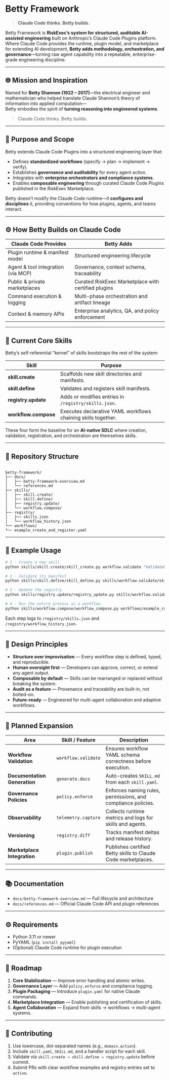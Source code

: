 # Betty Framework

> **Claude Code thinks. Betty builds.**

Betty Framework is **RiskExec’s system for structured, auditable AI-assisted engineering** built on Anthropic’s Claude Code Plugins platform.  
Where Claude Code provides the runtime, plugin model, and marketplace for extending AI development, **Betty adds methodology, orchestration, and governance**—turning raw agent capability into a repeatable, enterprise-grade engineering discipline.

---

## 🌐 Mission and Inspiration

Named for **Betty Shannon (1922 – 2017)**—the electrical engineer and mathematician who helped translate Claude Shannon’s theory of information into applied computation—  
Betty embodies the spirit of **turning reasoning into engineered systems**.

> Claude Code thinks. Betty builds.

---

## 🧭 Purpose and Scope

Betty extends Claude Code Plugins into a structured engineering layer that:

* Defines **standardized workflows** (specify → plan → implement → verify).  
* Establishes **governance and auditability** for every agent action.  
* Integrates with **enterprise orchestrators and compliance systems**.  
* Enables **composable engineering** through curated Claude Code Plugins published in the RiskExec Marketplace.

Betty doesn’t modify the Claude Code runtime—it **configures and disciplines** it, providing conventions for how plugins, agents, and teams interact.

---

## ⚙️ How Betty Builds on Claude Code

| Claude Code Provides | Betty Adds |
|----------------------|------------|
| Plugin runtime & manifest model | Structured engineering lifecycle |
| Agent & tool integration (via MCP) | Governance, context schema, traceability |
| Public & private marketplaces | Curated RiskExec Marketplace with certified plugins |
| Command execution & logging | Multi-phase orchestration and artifact lineage |
| Context & memory APIs | Enterprise analytics, QA, and policy enforcement |

---

## 🧩 Current Core Skills

Betty’s self-referential “kernel” of skills bootstraps the rest of the system:

| Skill | Purpose |
|--------|----------|
| **skill.create** | Scaffolds new skill directories and manifests. |
| **skill.define** | Validates and registers skill manifests. |
| **registry.update** | Adds or modifies entries in `/registry/skills.json`. |
| **workflow.compose** | Executes declarative YAML workflows chaining skills together. |

These four form the baseline for an **AI-native SDLC** where creation, validation, registration, and orchestration are themselves skills.

---

## 🧱 Repository Structure

```

betty-framework/
├── docs/
│   ├── betty-framework-overview.md
│   └── references.md
├── skills/
│   ├── skill.create/
│   ├── skill.define/
│   ├── registry.update/
│   └── workflow.compose/
├── registry/
│   ├── skills.json
│   └── workflow_history.json
└── workflows/
└── example_create_and_register.yaml

````

---

## 🚀 Example Usage

```bash
# 1 · Create a new skill
python skills/skill.create/skill_create.py workflow.validate "Validates workflow YAML definitions"

# 2 · Validate its manifest
python skills/skill.define/skill_define.py skills/workflow.validate/skill.yaml

# 3 · Update the registry
python skills/registry.update/registry_update.py skills/workflow.validate/skill.yaml

# 4 · Run the entire process as a workflow
python skills/workflow.compose/workflow_compose.py workflows/example_create_and_register.yaml
````

Each step logs to `/registry/skills.json` and `/registry/workflow_history.json`.

---

## 🧠 Design Principles

* **Structure over improvisation** — Every workflow step is defined, typed, and reproducible.
* **Human oversight first** — Developers can approve, correct, or extend any agent output.
* **Composable by default** — Skills can be rearranged or replaced without breaking the system.
* **Audit as a feature** — Provenance and traceability are built-in, not bolted-on.
* **Future-ready** — Engineered for multi-agent collaboration and adaptive workflows.

---

## 🔭 Planned Expansion

| Area                         | Skill / Feature     | Description                                                   |
| ---------------------------- | ------------------- | ------------------------------------------------------------- |
| **Workflow Validation**      | `workflow.validate` | Ensures workflow YAML schema correctness before execution.    |
| **Documentation Generation** | `generate.docs`     | Auto-creates `SKILL.md` from each `skill.yaml`.               |
| **Governance Policies**      | `policy.enforce`    | Enforces naming rules, permissions, and compliance policies.  |
| **Observability**            | `telemetry.capture` | Collects runtime metrics and logs for skills and agents.      |
| **Versioning**               | `registry.diff`     | Tracks manifest deltas and release history.                   |
| **Marketplace Integration**  | `plugin.publish`    | Publishes certified Betty skills to Claude Code marketplaces. |

---

## 📚 Documentation

* `docs/betty-framework-overview.md` — Full lifecycle and architecture
* `docs/references.md` — Official Claude Code API and plugin references

---

## ⚙️ Requirements

* Python 3.11 or newer
* PyYAML (`pip install pyyaml`)
* (Optional) Claude Code runtime for plugin execution

---

## 🧭 Roadmap

1. **Core Stabilization** — Improve error handling and atomic writes.
2. **Governance Layer** — Add `policy.enforce` and compliance logging.
3. **Plugin Packaging** — Introduce `plugin.yaml` for native Claude commands.
4. **Marketplace Integration** — Enable publishing and certification of skills.
5. **Agent Collaboration** — Expand from skills → workflows → multi-agent systems.

---

## 🤝 Contributing

1. Use lowercase, dot-separated names (e.g., `domain.action`).
2. Include `skill.yaml`, `SKILL.md`, and a handler script for each skill.
3. Validate via `skill.create → skill.define → registry.update` before commit.
4. Submit PRs with clear workflow examples and registry entries set to `active`.



